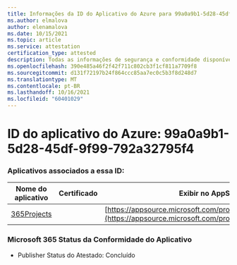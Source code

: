 ```yaml
---
title: Informações da ID do Aplicativo do Azure para 99a0a9b1-5d28-45df-9f99-792a32795f4
ms.author: elmalova
author: elenamalova
ms.date: 10/15/2021
ms.topic: article
ms.service: attestation
certification_type: attested
description: Todas as informações de segurança e conformidade disponíveis para 99a0a9b1-5d28-45df-9f99-792a32795f4.
ms.openlocfilehash: 390e485a46f2f42f711c802cb3f1cf811a7709f8
ms.sourcegitcommit: d131f72197b24f864ccc85aa7ec0c5b3f8d248d7
ms.translationtype: MT
ms.contentlocale: pt-BR
ms.lasthandoff: 10/16/2021
ms.locfileid: "60401029"
---
```

# <a name="azure-app-id-99a0a9b1-5d28-45df-9f99-792aa32795f4"></a>ID do aplicativo do Azure: 99a0a9b1-5d28-45df-9f99-792a32795f4


### <a name="apps-associated-with-this-id"></a>Aplicativos associados a essa ID:
| **Nome do aplicativo** | **Certificado** | **Exibir no AppSource** |
|--------------|---------------|-----------------------|
| [365Projects](https://docs.microsoft.com/microsoft-365-app-certification/forward/WA200002160) |  | [https://appsource.microsoft.com/product/office/WA200002160](https://appsource.microsoft.com/product/office/WA200002160) |

### <a name="microsoft-365-app-compliance-status"></a>Microsoft 365 Status da Conformidade do Aplicativo
- Publisher Status do Atestado: Concluído
